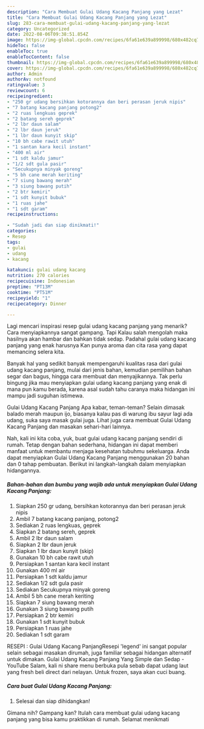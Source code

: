 ```yaml
---
description: "Cara Membuat Gulai Udang Kacang Panjang yang Lezat"
title: "Cara Membuat Gulai Udang Kacang Panjang yang Lezat"
slug: 283-cara-membuat-gulai-udang-kacang-panjang-yang-lezat
category: Uncategorized
date: 2022-08-06T09:38:51.854Z
image: https://img-global.cpcdn.com/recipes/6fa61e639a899998/680x482cq70/gulai-udang-kacang-panjang-foto-resep-utama.jpg
hideToc: false
enableToc: true
enableTocContent: false
thumbnail: https://img-global.cpcdn.com/recipes/6fa61e639a899998/680x482cq70/gulai-udang-kacang-panjang-foto-resep-utama.jpg
cover: https://img-global.cpcdn.com/recipes/6fa61e639a899998/680x482cq70/gulai-udang-kacang-panjang-foto-resep-utama.jpg
author: Admin
authorAv: notfound
ratingvalue: 3
reviewcount: 6
recipeingredient:
- "250 gr udang bersihkan kotorannya dan beri perasan jeruk nipis"
- "7 batang kacang panjang potong2"
- "2 ruas lengkuas geprek"
- "2 batang sereh geprek"
- "2 lbr daun salam"
- "2 lbr daun jeruk"
- "1 lbr daun kunyit skip"
- "10 bh cabe rawit utuh"
- "1 santan kara kecil instant"
- "400 ml air"
- "1 sdt kaldu jamur"
- "1/2 sdt gula pasir"
- "Secukupnya minyak goreng"
- "5 bh cane merah keriting"
- "7 siung bawang merah"
- "3 siung bawang putih"
- "2 btr kemiri"
- "1 sdt kunyit bubuk"
- "1 ruas jahe"
- "1 sdt garam"
recipeinstructions:

- "Sudah jadi dan siap dinikmati!"
categories:
- Resep
tags:
- gulai
- udang
- kacang

katakunci: gulai udang kacang 
nutrition: 270 calories
recipecuisine: Indonesian
preptime: "PT13M"
cooktime: "PT51M"
recipeyield: "1"
recipecategory: Dinner

---
```



Lagi mencari inspirasi resep gulai udang kacang panjang yang menarik? Cara menyiapkannya sangat gampang. Tapi Kalau salah mengolah maka hasilnya akan hambar dan bahkan tidak sedap. Padahal gulai udang kacang panjang yang enak harusnya Kan punya aroma dan cita rasa yang dapat memancing selera kita.


Banyak hal yang sedikit banyak mempengaruhi kualitas rasa dari gulai udang kacang panjang, mulai dari jenis bahan, kemudian pemilihan bahan segar dan bagus, hingga cara membuat dan menyajikannya. Tak perlu bingung jika mau menyiapkan gulai udang kacang panjang yang enak di mana pun kamu berada, karena asal sudah tahu caranya maka hidangan ini mampu jadi suguhan istimewa.

Gulai Udang Kacang Panjang Apa kabar, teman-teman? Selain dimasak balado merah maupun ijo, biasanya kalau pas di warung ibu sayur lagi ada udang, suka saya masak gulai juga. Lihat juga cara membuat Gulai Udang Kacang Panjang dan masakan sehari-hari lainnya.


Nah, kali ini kita coba, yuk, buat gulai udang kacang panjang sendiri di rumah. Tetap dengan bahan sederhana, hidangan ini dapat memberi manfaat untuk membantu menjaga kesehatan tubuhmu sekeluarga. Anda dapat menyiapkan Gulai Udang Kacang Panjang menggunakan 20 bahan dan 0 tahap pembuatan. Berikut ini langkah-langkah dalam menyiapkan hidangannya.

<!--inarticleads1-->

##### Bahan-bahan dan bumbu yang wajib ada untuk menyiapkan Gulai Udang Kacang Panjang:

1. Siapkan 250 gr udang, bersihkan kotorannya dan beri perasan jeruk nipis
1. Ambil 7 batang kacang panjang, potong2
1. Sediakan 2 ruas lengkuas, geprek
1. Siapkan 2 batang sereh, geprek
1. Ambil 2 lbr daun salam
1. Siapkan 2 lbr daun jeruk
1. Siapkan 1 lbr daun kunyit (skip)
1. Gunakan 10 bh cabe rawit utuh
1. Persiapkan 1 santan kara kecil instant
1. Gunakan 400 ml air
1. Persiapkan 1 sdt kaldu jamur
1. Sediakan 1/2 sdt gula pasir
1. Sediakan Secukupnya minyak goreng
1. Ambil 5 bh cane merah keriting
1. Siapkan 7 siung bawang merah
1. Gunakan 3 siung bawang putih
1. Persiapkan 2 btr kemiri
1. Gunakan 1 sdt kunyit bubuk
1. Persiapkan 1 ruas jahe
1. Sediakan 1 sdt garam


RESEPI : Gulai Udang Kacang PanjangResepi &#39;legend&#39; ini sangat popular selain sebagai masakan dirumah, juga familiar sebagai hidangan alternatif untuk dimakan. Gulai Udang Kacang Panjang Yang Simple dan Sedap - YouTube Salam, kali ni share menu berbuka pula sebab dapat udang laut yang fresh beli direct dari nelayan. Untuk frozen, saya akan cuci buang. 

<!--inarticleads2-->

##### Cara buat Gulai Udang Kacang Panjang:


1. Selesai dan siap dihidangkan!



Gimana nih? Gampang kan? Itulah cara membuat gulai udang kacang panjang yang bisa kamu praktikkan di rumah. Selamat menikmati

